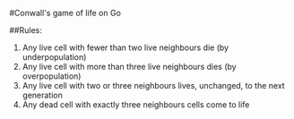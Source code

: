 #Conwall's game of life on Go

##Rules:
1. Any live cell with fewer than two live neighbours die (by underpopulation)
2. Any live cell with more than three live neighbours dies (by overpopulation)
3. Any live cell with two or three neighbours lives, unchanged, to the next generation
4. Any dead cell with exactly three neighbours cells come to life


